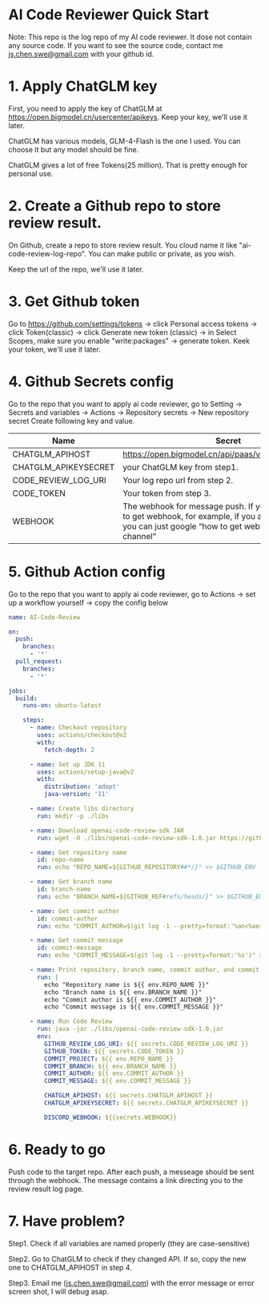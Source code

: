 # AI Code Reviewer Quick Start
Note: This repo is the log repo of my AI code reviewer. It dose not contain any source code. If you want to see the source code, contact me js.chen.swe@gmail.com with your github id.
# 1. Apply ChatGLM key
First, you need to apply the key of ChatGLM at https://open.bigmodel.cn/usercenter/apikeys. Keep your key, we'll use it later.

ChatGLM has various models, GLM-4-Flash is the one I used. You can choose it but any model should be fine.  

ChatGLM gives a lot of free Tokens(25 million). That is pretty enough for personal use.  

# 2. Create a Github repo to store review result.
On Github, create a repo to store review result. You cloud name it like "ai-code-review-log-repo". You can make public or private, as you wish.  

Keep the url of the repo, we'll use it later.

# 3. Get Github token
Go to https://github.com/settings/tokens -> click Personal access tokens -> click Token(classic) -> click Generate new token (classic) -> in Select Scopes, make sure you enable "write:packages" -> generate token.
Keek your token, we'll use it later.

# 4. Github Secrets config
Go to the repo that you want to apply ai code reviewer, go to Setting -> Secrets and variables -> Actions -> Repository secrets -> New repository secret
Create following key and value.

| Name               | Secret                                                             |
|--------------------|--------------------------------------------------------------------|
| CHATGLM_APIHOST     | https://open.bigmodel.cn/api/paas/v4/chat/completions              |
| CHATGLM_APIKEYSECRET| your ChatGLM key from step1.        |
| CODE_REVIEW_LOG_URI | Your log repo url from step 2.|
| CODE_TOKEN          | Your token from step 3.               |
| WEBHOOK      | The webhook for message push. If you don't know how to get webhook, for example, if you are using discord, you can just google “how to get webhook of discord channel” |

# 5. Github Action config
Go to the repo that you want to apply ai code reviewer, go to Actions -> set up a workflow yourself -> copy the config below

```yml
name: AI-Code-Review

on:
  push:
    branches:
      - '*'
  pull_request:
    branches:
      - '*'

jobs:
  build:
    runs-on: ubuntu-latest

    steps:
      - name: Checkout repository
        uses: actions/checkout@v2
        with:
          fetch-depth: 2

      - name: Set up JDK 11
        uses: actions/setup-java@v2
        with:
          distribution: 'adopt'
          java-version: '11'

      - name: Create libs directory
        run: mkdir -p ./libs

      - name: Download openai-code-review-sdk JAR
        run: wget -O ./libs/openai-code-review-sdk-1.0.jar https://github.com/JohnsonChen18/openai-code-review-log/releases/download/v1.0/openai-code-review-sdk-1.0.jar

      - name: Get repository name
        id: repo-name
        run: echo "REPO_NAME=${GITHUB_REPOSITORY##*/}" >> $GITHUB_ENV

      - name: Get branch name
        id: branch-name
        run: echo "BRANCH_NAME=${GITHUB_REF#refs/heads/}" >> $GITHUB_ENV

      - name: Get commit author
        id: commit-author
        run: echo "COMMIT_AUTHOR=$(git log -1 --pretty=format:'%an<%ae>' | tr -d ' ')" >> $GITHUB_ENV

      - name: Get commit message
        id: commit-message
        run: echo "COMMIT_MESSAGE=$(git log -1 --pretty=format:'%s')" >> $GITHUB_ENV

      - name: Print repository, branch name, commit author, and commit message
        run: |
          echo "Repository name is ${{ env.REPO_NAME }}"
          echo "Branch name is ${{ env.BRANCH_NAME }}"
          echo "Commit author is ${{ env.COMMIT_AUTHOR }}"
          echo "Commit message is ${{ env.COMMIT_MESSAGE }}"      

      - name: Run Code Review
        run: java -jar ./libs/openai-code-review-sdk-1.0.jar
        env:
          GITHUB_REVIEW_LOG_URI: ${{ secrets.CODE_REVIEW_LOG_URI }}
          GITHUB_TOKEN: ${{ secrets.CODE_TOKEN }}
          COMMIT_PROJECT: ${{ env.REPO_NAME }}
          COMMIT_BRANCH: ${{ env.BRANCH_NAME }}
          COMMIT_AUTHOR: ${{ env.COMMIT_AUTHOR }}
          COMMIT_MESSAGE: ${{ env.COMMIT_MESSAGE }}

          CHATGLM_APIHOST: ${{ secrets.CHATGLM_APIHOST }}
          CHATGLM_APIKEYSECRET: ${{ secrets.CHATGLM_APIKEYSECRET }}

          DISCORD_WEBHOOK: ${{secrets.WEBHOOK}}
```
# 6. Ready to go
Push code to the target repo. After each push, a messeage should be sent through the webhook. The message contains a link directing you to the review result log page.

# 7. Have problem?
   Step1. Check if all variables are named properly (they are case-sensitive)
   
   Step2. Go to ChatGLM to check if they changed API. If so, copy the new one to CHATGLM_APIHOST in step 4.
   
   Step3. Email me (js.chen.swe@gmail.com) with the error message or error screen shot, I will debug asap.
